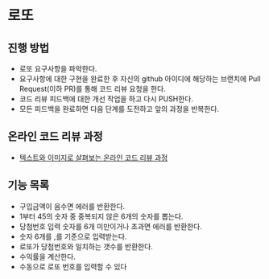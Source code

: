# 로또
## 진행 방법
* 로또 요구사항을 파악한다.
* 요구사항에 대한 구현을 완료한 후 자신의 github 아이디에 해당하는 브랜치에 Pull Request(이하 PR)를 통해 코드 리뷰 요청을 한다.
* 코드 리뷰 피드백에 대한 개선 작업을 하고 다시 PUSH한다.
* 모든 피드백을 완료하면 다음 단계를 도전하고 앞의 과정을 반복한다.

## 온라인 코드 리뷰 과정
* [텍스트와 이미지로 살펴보는 온라인 코드 리뷰 과정](https://github.com/next-step/nextstep-docs/tree/master/codereview)

## 기능 목록
* 구입금액이 음수면 에러를 반환한다.
* 1부터 45의 숫자 중 중복되지 않은 6개의 숫자를 뽑는다.
* 당첨번호 입력 숫자를 6개 미만이거나 초과면 에러를 반환한다.
* 숫자 6개를 ,를 기준으로 입력받는다.
* 로또가 당첨번호와 일치하는 갯수를 반환한다.
* 수익률을 계산한다.
* 수동으로 로또 번호를 입력할 수 있다